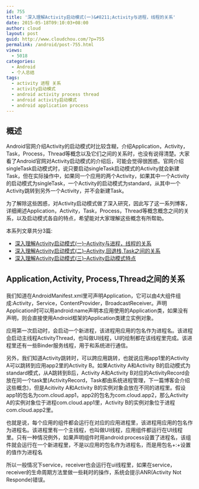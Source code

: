 ```yaml
---
id: 755
title: '深入理解Activity启动模式(一)&#8211;Activity与进程，线程的关系'
date: 2015-05-18T09:10:03+08:00
author: cloud
layout: post
guid: http://www.cloudchou.com/?p=755
permalink: /android/post-755.html
views:
  - 5018
categories:
  - Android
  - 个人总结
tags:
  - activity 进程 关系
  - activity启动模式
  - android activity process thread
  - android activity启动模式
  - android application process
---
```

## 概述

Android官网介绍Activity的启动模式时比较含糊，介绍Application，Activity，Task，Process，Thread等概念以及它们之间的关系时，也没有说得清楚。大家看了Android官网对Activity启动模式的介绍后，可能会觉得很困惑。官网介绍singleTask启动模式时，说只要启动singleTask启动模式的Activity就会新建Task，但在实际操作中，如果同一个应用的两个Activity，如果其中一个Activity的启动模式为singleTask，一个Activity的启动模式为standard，从其中一个Activity跳转到另外一个Activity，并不会新建Task。

为了解除这些困惑，对Activity启动模式做了深入研究，因此写了这一系列博客，详细阐述Application，Activity，Task，Process，Thread等概念概念之间的关系，以及启动模式各自的特点，希望能对大家理解这些概念有所帮助。

本系列文章共分3篇:

  * <a href="http://www.cloudchou.com/android/post-755.html" target="_blank">深入理解Activity启动模式(一)&#8211;Activity与进程，线程的关系</a>
  * <a href="http://www.cloudchou.com/android/post-760.html" target="_blank">深入理解Activity启动模式(二)&#8211;Activity,回退栈,Task之间的关系</a>
  * <a href="http://www.cloudchou.com/android/post-768.html" target="_blank">深入理解Activity启动模式(三)&#8211;Activity启动模式特点</a>

## Application,Activity, Process,Thread之间的关系</p> 

我们知道在AndroidManifest.xml里可声明Application，它可以由4大组件组成:Activity，Service，ContentProvider，BroadcastReceiver。声明Application时可以用android:name声明本应用使用的Application类，如果没有声明，则会直接使用Android框架的Application类建立实例对象。

应用第一次启动时，会启动一个新进程，该进程用应用的包名作为进程名。该进程会启动主线程ActivityThread，也叫做UI线程，UI的绘制都在该线程里完成。该进程里还有一些Binder服务线程，用于和系统进行通信。

另外，我们知道Activity跳转时，可以跨应用跳转，也就说应用app1里的Activity A可以跳转到应用app2里的Activity B。如果Activity A和Activity B的启动模式为standard模式，从A跳转到B后，Activity A和Activity B对应的ActivityRecord会放在同一个task里(ActivityRecord，Task都由系统进程管理，下一篇博客会介绍这些概念)，但是Acitivity A和Activity B的实例对象会放在不同的进程里。假设app1的包名为com.cloud.app1，app2的包名为com.cloud.app2，那么Activity A的实例对象位于进程com.cloud.app1里，Activity B的实例对象位于进程com.cloud.app2里。

也就是说，每个应用的组件都会运行在对应的应用进程里，该进程用应用的包名作为进程名。该进程里有一个主线程，也叫做UI线程，应用组件都运行在UI线程里。只有一种情况例外，如果声明组件时用android:process设置了进程名，该组件就会运行在一个新进程里，不是以应用的包名作为进程名，而是用包名+:+设置的值作为进程名

所以一般情况下service，receiver也会运行在ui线程里，如果在service，receiver的生命周期方法里做一些耗时的操作，系统会提示ANR(Activity Not Responde)错误。